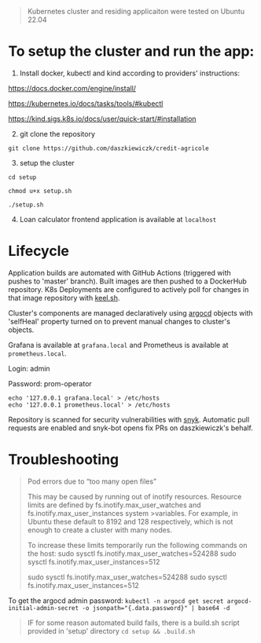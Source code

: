 >Kubernetes cluster and residing applicaiton were tested on Ubuntu 22.04

# To setup the cluster and run the app:

1. Install docker, kubectl and kind according to providers' instructions:

https://docs.docker.com/engine/install/

https://kubernetes.io/docs/tasks/tools/#kubectl

https://kind.sigs.k8s.io/docs/user/quick-start/#installation



2. git clone the repository

`git clone https://github.com/daszkiewiczk/credit-agricole`



3. setup the cluster

```
cd setup

chmod u+x setup.sh

./setup.sh
```



4. Loan calculator frontend application is available at `localhost`

# Lifecycle

Application builds are automated with GitHub Actions (triggered with pushes to 'master' branch). Built images are then pushed to a DockerHub repository. K8s Deployments are configured to actively poll for changes in that image repository with [keel.sh](https://keel.sh/). 



Cluster's components are managed declaratively using [argocd](https://github.com/argoproj/argo-cd) objects with 'selfHeal' property turned on to prevent manual changes to cluster's objects.


Grafana is available at `grafana.local` and Prometheus is available at `prometheus.local`.

Login: admin

Password: prom-operator
```
echo '127.0.0.1 grafana.local' > /etc/hosts
echo '127.0.0.1 prometheus.local' > /etc/hosts
```


Repository is scanned for security vulnerabilities with [snyk](https://snyk.io/). Automatic pull requests are enabled and snyk-bot opens fix PRs on daszkiewiczk's behalf.





# Troubleshooting

>Pod errors due to “too many open files”
>
>This may be caused by running out of inotify resources. Resource limits are defined by fs.inotify.max_user_watches and fs.inotify.max_user_instances system >variables. For example, in Ubuntu these default to 8192 and 128 respectively, which is not enough to create a cluster with many nodes.
>
>To increase these limits temporarily run the following commands on the host:
>sudo sysctl fs.inotify.max_user_watches=524288
>sudo sysctl fs.inotify.max_user_instances=512
>
>sudo sysctl fs.inotify.max_user_watches=524288
>sudo sysctl fs.inotify.max_user_instances=512


To get the argocd admin password:
`kubectl -n argocd get secret argocd-initial-admin-secret -o jsonpath="{.data.password}" | base64 -d`

>IF for some reason automated build fails, there is a build.sh script provided in 'setup' directory `cd setup && .build.sh`
